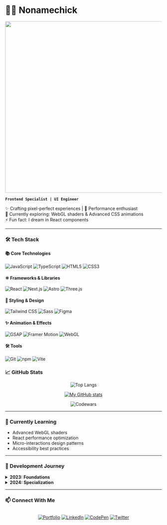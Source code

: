 # 🏄‍♂️ Nonamechick

<img src="https://github.com/user-attachments/assets/c5d7dff4-2ee4-4594-807d-10567555a55a" width="550">

**`Frontend Specialist | UI Engineer`**

✨ Crafting pixel-perfect experiences | 🚀 Performance enthusiast  
🌱 Currently exploring: WebGL shaders & Advanced CSS animations  
⚡ Fun fact: I dream in React components

---

### 🛠️ Tech Stack

#### 📚 Core Technologies
![JavaScript](https://img.shields.io/badge/JavaScript-F7DF1E?style=for-the-badge&logo=javascript&logoColor=black)
![TypeScript](https://img.shields.io/badge/TypeScript-007ACC?style=for-the-badge&logo=typescript&logoColor=white)
![HTML5](https://img.shields.io/badge/HTML5-E34F26?style=for-the-badge&logo=html5&logoColor=white)
![CSS3](https://img.shields.io/badge/CSS3-1572B6?style=for-the-badge&logo=css3&logoColor=white)

#### ⚛️ Frameworks & Libraries
![React](https://img.shields.io/badge/React-20232A?style=for-the-badge&logo=react&logoColor=61DAFB)
![Next.js](https://img.shields.io/badge/Next.js-000000?style=for-the-badge&logo=next.js&logoColor=white)
![Astro](https://img.shields.io/badge/Astro-FF5D01?style=for-the-badge&logo=astro&logoColor=white)
![Three.js](https://img.shields.io/badge/Three.js-000000?style=for-the-badge&logo=three.js&logoColor=white)

#### 🎨 Styling & Design
![Tailwind CSS](https://img.shields.io/badge/Tailwind_CSS-38B2AC?style=for-the-badge&logo=tailwind-css&logoColor=white)
![Sass](https://img.shields.io/badge/Sass-CC6699?style=for-the-badge&logo=sass&logoColor=white)
![Figma](https://img.shields.io/badge/Figma-F24E1E?style=for-the-badge&logo=figma&logoColor=white)

#### ✨ Animation & Effects
![GSAP](https://img.shields.io/badge/GSAP-88CE02?style=for-the-badge&logo=greensock&logoColor=white)
![Framer Motion](https://img.shields.io/badge/Framer_Motion-0055FF?style=for-the-badge&logo=framer&logoColor=white)
![WebGL](https://img.shields.io/badge/WebGL-990000?style=for-the-badge&logo=webgl&logoColor=white)

#### 🛠️ Tools
![Git](https://img.shields.io/badge/Git-F05032?style=for-the-badge&logo=git&logoColor=white)
![npm](https://img.shields.io/badge/npm-CB3837?style=for-the-badge&logo=npm&logoColor=white)
![Vite](https://img.shields.io/badge/Vite-646CFF?style=for-the-badge&logo=vite&logoColor=white)



### 📈 GitHub Stats

<div align="center">


![Top Langs](https://github-readme-stats.vercel.app/api/top-langs/?username=Nonamechick&layout=compact&theme=vision-friendly-dark)

[![My GitHub stats](https://github-readme-stats.vercel.app/api?username=Nonamechick&show_icons=true&bg_color=00000000)](https://github.com/Nonamechick/github-readme-stats&show_icons=true&bg_color=00000000)

![Codewars](https://github.r2v.ch/codewars?user=Nonamechik&name=true&top_languages=true&stroke=%23b362ff&theme=purple_dark)

</div>

---

### 🧠 Currently Learning

- Advanced WebGL shaders
- React performance optimization
- Micro-interactions design patterns
- Accessibility best practices

---

### 🚀 Development Journey

<details>
<summary><b>2023: Foundations</b></summary>

▸ Mastered core web technologies (HTML/CSS/JS)  
▸ Built responsive layouts with modern CSS  
▸ Created first React applications  
▸ Learned UI/UX principles with Figma  

</details>

<details>
<summary><b>2024: Specialization</b></summary>

▸ Adopted TypeScript for production projects  
▸ Explored 3D web with Three.js  
▸ Implemented complex animations with GSAP  
▸ Started contributing to open source  

</details>

---

### 📫 Connect With Me

<div align="center" style="display: grid; grid-template-columns: repeat(auto-fit, minmax(120px, 1fr)); gap: 0.5rem;">

[![Portfolio](https://img.shields.io/badge/Portfolio-FF5722?style=for-the-badge&logo=about.me&logoColor=white)](https://nonamechick.github.io/Portfolio/)
[![LinkedIn](https://img.shields.io/badge/LinkedIn-0A66C2?style=for-the-badge&logo=linkedin&logoColor=white)](https://linkedin.com/in/khasan-otazhonov-94762730a/)
[![CodePen](https://img.shields.io/badge/CodePen-000000?style=for-the-badge&logo=codepen&logoColor=white)](https://codepen.io/nonamechick)
[![Twitter](https://img.shields.io/badge/X-000000?style=for-the-badge&logo=x&logoColor=white)](https://x.com/Nonamechick7)

</div>
